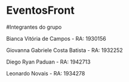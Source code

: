 # EventosFront

#Integrantes do grupo

Bianca Vitória de Campos - RA: 1930156

Giovanna Gabriele Costa Batista - RA: 1932252

Diego Ryan Paduan - RA: 1942713

Leonardo Novais - RA: 1934278

